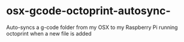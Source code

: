 # osx-gcode-octoprint-autosync-
Auto-syncs a g-code folder from my OSX to my Raspberry Pi running octoprint when a new file is added
